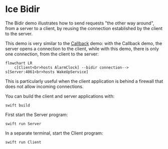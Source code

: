 # Ice Bidir

The Bidir demo illustrates how to send requests "the other way around", from a server to a client, by reusing the
connection established by the client to the server.

This demo is very similar to the [Callback][1] demo: with the Callback demo, the server opens a connection to the
client, while with this demo, there is only one connection, from the client to the server:

```mermaid
flowchart LR
    c[Client<br>hosts AlarmClock] --bidir connection--> s[Server:4061<br>hosts WakeUpService]
```

This is particularly useful when the client application is behind a firewall that does not allow incoming connections.

You can build the client and server applications with:

```shell
swift build
```

First start the Server program:

```shell
swift run Server
```

In a separate terminal, start the Client program:

```shell
swift run Client
```

[1]: ../callback
